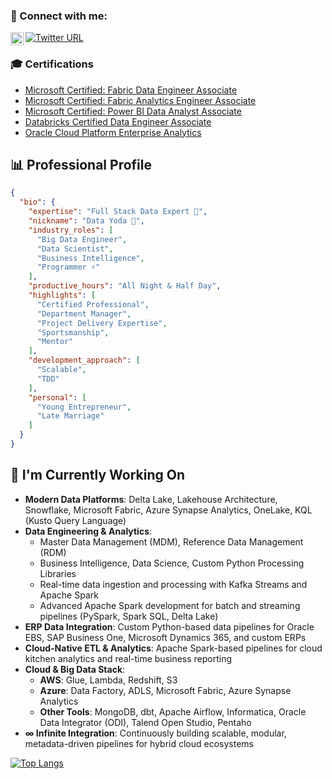 ### 🤝 Connect with me:
<a href="https://www.linkedin.com/in/muhammad-owais-ajaz-63015094/"><img align="left" src="https://raw.githubusercontent.com/yushi1007/yushi1007/main/images/linkedin.svg" alt="Yu Shi | LinkedIn" width="21px"/></a>
[![Twitter URL](https://img.shields.io/twitter/url/https/twitter.com/bukotsunikki.svg?style=social&label=Follow%20%40owaisajaz)](https://twitter.com/OwaisButt90)

### 🎓 Certifications

- [Microsoft Certified: Fabric Data Engineer Associate](https://learn.microsoft.com/api/credentials/share/en-us/MuhammadOwaisAjaz-6332/45513AFEABCE567F?sharingId=F64A95A8A76F686B)
- [Microsoft Certified: Fabric Analytics Engineer Associate](https://learn.microsoft.com/api/credentials/share/en-us/MuhammadOwaisAjaz-6332/6BD5E2A284225DD6?sharingId=F64A95A8A76F686B)
- [Microsoft Certified: Power BI Data Analyst Associate](https://learn.microsoft.com/api/credentials/share/en-us/MuhammadOwaisAjaz-6332/5D0517F5976272E2?sharingId=F64A95A8A76F686B)
- [Databricks Certified Data Engineer Associate](https://credentials.databricks.com/9b9919f8-d539-45a3-889a-2b7417539852#acc.ON6Ir1i7)
- [Oracle Cloud Platform Enterprise Analytics](https://catalog-education.oracle.com/ords/certview/sharebadge?id=1C55510BD924DB20428CDABF8345779272617D8E5197970E0B4A94103482FA3A)


## 📊 Professional Profile

```json
{
  "bio": {
    "expertise": "Full Stack Data Expert 🔭",
    "nickname": "Data Yoda 🤔",
    "industry_roles": [
      "Big Data Engineer",
      "Data Scientist", 
      "Business Intelligence",
      "Programmer ⚡"
    ],
    "productive_hours": "All Night & Half Day",
    "highlights": [
      "Certified Professional",
      "Department Manager", 
      "Project Delivery Expertise",
      "Sportsmanship",
      "Mentor"
    ],
    "development_approach": [
      "Scalable",
      "TDD"
    ],
    "personal": [
      "Young Entrepreneur",
      "Late Marriage"
    ]
  }
}
```


## 🔭 I'm Currently Working On

- **Modern Data Platforms**: Delta Lake, Lakehouse Architecture, Snowflake, Microsoft Fabric, Azure Synapse Analytics, OneLake, KQL (Kusto Query Language)  
- **Data Engineering & Analytics**:  
  - Master Data Management (MDM), Reference Data Management (RDM)  
  - Business Intelligence, Data Science, Custom Python Processing Libraries  
  - Real-time data ingestion and processing with Kafka Streams and Apache Spark  
  - Advanced Apache Spark development for batch and streaming pipelines (PySpark, Spark SQL, Delta Lake)  
- **ERP Data Integration**: Custom Python-based data pipelines for Oracle EBS, SAP Business One, Microsoft Dynamics 365, and custom ERPs  
- **Cloud-Native ETL & Analytics**: Apache Spark-based pipelines for cloud kitchen analytics and real-time business reporting  
- **Cloud & Big Data Stack**:  
  - **AWS**: Glue, Lambda, Redshift, S3  
  - **Azure**: Data Factory, ADLS, Microsoft Fabric, Azure Synapse Analytics  
  - **Other Tools**: MongoDB, dbt, Apache Airflow, Informatica, Oracle Data Integrator (ODI), Talend Open Studio, Pentaho  
- **∞ Infinite Integration**: Continuously building scalable, modular, metadata-driven pipelines for hybrid cloud ecosystems


[![Top Langs](https://github-readme-stats.vercel.app/api/top-langs/?username=awaisajaz1&layout=compact)](https://github.com/awaisajaz1)
